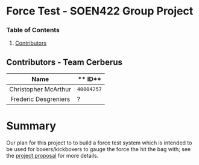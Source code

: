 # Force Test - SOEN422 Group Project

### Table of Contents
1. [Contributors](#Contributors)

## Contributors - Team Cerberus
**Name** | ** ID**
:--:|---
Christopher McArthur | `40004257`
Frederic Desgreniers | ?

# Summary
Our plan for this project to to build a force test system which is intended to be used for boxers/kickboxers to gauge the force the hit the bag with; see the [project proposal](#https://github.com/FredericDesgreniers/SOEN422_project/blob/master/Docs/Proposal.md) for more details.
